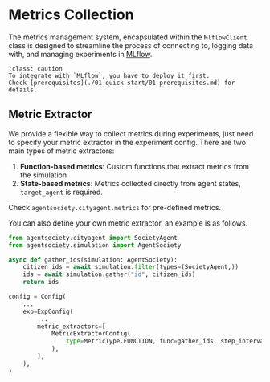 # Metrics Collection

The metrics management system, encapsulated within the `MlflowClient` class is designed to streamline the process of connecting to, logging data with, and managing experiments in [MLflow](https://mlflow.org/).

```{admonition} Caution
:class: caution
To integrate with `MLflow`, you have to deploy it first.
Check [prerequisites](./01-quick-start/01-prerequisites.md) for details.
```

## Metric Extractor

We provide a flexible way to collect metrics during experiments, just need to specify your metric extractor in the experiment config.
There are two main types of metric extractors:

1. **Function-based metrics**: Custom functions that extract metrics from the simulation
2. **State-based metrics**: Metrics collected directly from agent states, `target_agent` is required.

Check `agentsociety.cityagent.metrics` for pre-defined metrics.

You can also define your own metric extractor, an example is as follows.

```python
from agentsociety.cityagent import SocietyAgent
from agentsociety.simulation import AgentSociety

async def gather_ids(simulation: AgentSociety):
    citizen_ids = await simulation.filter(types=(SocietyAgent,))
    ids = await simulation.gather("id", citizen_ids)
    return ids

config = Config(
    ...
    exp=ExpConfig(
        ...
        metric_extractors=[
            MetricExtractorConfig(
                type=MetricType.FUNCTION, func=gather_ids, step_interval=12
            ),
        ],
    ),
)

```
